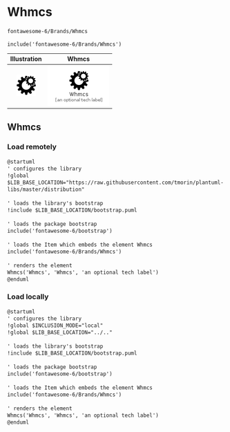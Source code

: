 # Whmcs


```text
fontawesome-6/Brands/Whmcs
```

```text
include('fontawesome-6/Brands/Whmcs')
```



| Illustration | Whmcs |
| :---: | :---: |
| ![illustration for Illustration](../../fontawesome-6/Brands/Whmcs.png) | ![illustration for Whmcs](../../fontawesome-6/Brands/Whmcs.Local.png) |




## Whmcs

### Load remotely
```plantuml
@startuml
' configures the library
!global $LIB_BASE_LOCATION="https://raw.githubusercontent.com/tmorin/plantuml-libs/master/distribution"

' loads the library's bootstrap
!include $LIB_BASE_LOCATION/bootstrap.puml

' loads the package bootstrap
include('fontawesome-6/bootstrap')

' loads the Item which embeds the element Whmcs
include('fontawesome-6/Brands/Whmcs')

' renders the element
Whmcs('Whmcs', 'Whmcs', 'an optional tech label')
@enduml
```

### Load locally
```plantuml
@startuml
' configures the library
!global $INCLUSION_MODE="local"
!global $LIB_BASE_LOCATION="../.."

' loads the library's bootstrap
!include $LIB_BASE_LOCATION/bootstrap.puml

' loads the package bootstrap
include('fontawesome-6/bootstrap')

' loads the Item which embeds the element Whmcs
include('fontawesome-6/Brands/Whmcs')

' renders the element
Whmcs('Whmcs', 'Whmcs', 'an optional tech label')
@enduml
```

